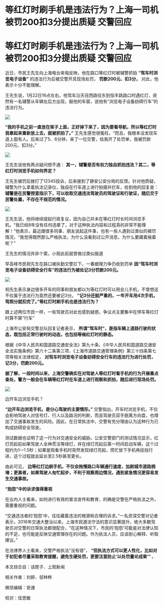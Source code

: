 # 等红灯时刷手机是违法行为？上海一司机被罚200扣3分提出质疑 交警回应

# 等红灯时刷手机是违法行为？上海一司机被罚200扣3分提出质疑 交警回应

近日，市民王先生向上海电台来电反映，他在路口等红灯时被辅警抓拍 **“驾车时浏览电子设备”** 的违法行为后被交警开具现场处罚，
**罚款200元、扣3分，** 对此，他表示十分不能理解。

王先生说，1月22日16点左右，他驾车沿天目西路往东到恒丰路路口时遇红灯，突然有一名辅警从车辆左后方出现，敲他的车窗，说他有“浏览电子设备妨碍行车”的违法行为。

![](https://inews.gtimg.com/om_bt/OvYtplTiGZjlLl97fbYYGgkILIOFjSsFQSyTzDGPEhZToAA/1000)

**“我的手机之前一直放在架子上面，正好掉下来了，因为要看导航，所以等红灯时我拿起来重新放上去，就被抓拍了。”**
王先生感觉很冤枉，“而且，我根本没发现车道上面有人。后来过了5、6分钟，来了一位交警，给我开了处罚单，我被罚款200元、扣3分。”

![](https://inews.gtimg.com/om_bt/O0e9MlAfGKoloRQXI0ZFsaO5JABXyi8oArQ1Wo4v8sGIwAA/1000)

王先生说他有两点疑问想不通： **其一，辅警是否有权力独自抓拍违法？其二，等红灯时浏览手机如何界定？**

王先生被罚后拨打了12345投诉，后来接到了静安公安分局的反馈。针对他质疑，辅警为什么拿着执法记录仪，独自在行车道上进行拍摄并拦车，给到他的回复是：
**辅警是在民警授意指示下，可以收取交通违法驾驶员的驾驶证和行驶证，随后交于民警处置，不存在不规范的情况。**

![](https://inews.gtimg.com/om_bt/OwNmKtk6lZPSDlGblOcTxMAc4oIE7qXxDyLOaK45Uw89kAA/1000)

王先生说，他将继续提起行政复议，因为自己并未在等红灯时长时间浏览手机。“我已经8年没有任何违章了，对于这种执法内容和过程真的非常不能理解！”他表示，最近跟很多同事、朋友说起这件事，也有一些人遇到过类似的被罚情况，“我觉得既然那么严格执法，为什么没看到过公开消息，为什么要藏着掖着呢？”

王先生的情况并非个案，小观此前就曾做过类似报道

早高峰市民祝先生在路口被执勤交警拦下，一番据理力争仍收到罚单 **因“驾车时浏览电子设备妨碍安全行车”的违法行为被处记3分罚款200元。**

![](https://inews.gtimg.com/om_bt/OS7ZNiEhudBYr6TA6w1jwNrs28StrePeLRa2UEeLAeP3gAA/1000)

祝先生表示身边很多开车的同事和朋友都以为等红灯时可以用会儿手机，不曾想这不仅属于违法行为竟然还要被记3分。
**“记3分还挺严重的，一年开车用4次手机，驾照分就扣完了。”等红灯时刷手机也是违法行为？**

跟上述两位市民一样，一些驾驶员对此也感到疑惑，争议点主要集中在停车等红灯时算不算“行车”

上海市公安局交警总队回复记者表示， **所谓“驾车时”，是指车辆上道路行驶的状态，既包括正常行驶时的动态，也包括等候红灯时的静态。**

根据《中华人民共和国道路交通安全法》第九十条、《中华人民共和国道路交通安全法实施条例》第六十二条第三项、《上海市道路交通管理条例》第三十四条第七项等相关法律规定，
**对驾车时浏览电子设备妨碍安全行车的违法行为进行处罚，记3分，罚款200元。**

**据了解，一段时间以来，上海交警确实在对驾驶人等红灯时看手机的行为开展重点查处，警方一般会在车辆等红灯时在车道上进行观察和抓拍，随后进行现场处罚。**

![](https://inews.gtimg.com/om_bt/Ox70urHIdSBRzTCjJYfsBqf_F4APhNT_fA4QIsTRM6umwAA/1000)

边开车边浏览手机？

**“边开车边浏览手机，是分心驾驶的主要情形。”**
交警指出，开车时浏览手机，不仅会影响驾驶人对信号灯、行人以及路况的判断，而且驾驶员双手脱离方向盘，也增加了交通事故发生的风险。因此，在日常执法中，交警有充分理由认为这种行为已构成妨碍安全驾驶。

测试数据也证明了这一行为对交通安全的威胁。公安交警部门的测试情况显示，红灯亮起前如果驾驶人全神贯注等绿灯，并在绿灯亮起后第一时间启动车辆，这个过程约为1—1.5秒；如果是观看手机时突然发现绿灯亮起，慌忙放下手机再挂挡行进，这个过程就会延长至2.5秒甚至更长。

由此可见，
**边等红灯边刷手机，不仅会拖慢路口车辆通行速度，加剧城市道路拥堵；更甚者，如果驾驶人匆忙起步，不利于观察周边情况，遇到紧急情况更容易发生交通事故。**

**“抱怨”中的诉求值得重视**

在业内人士看来，如何进行有效的普法宣传和教育，的确是交警在严格执法之外，需要重视的问题。

“交通违法者的‘抱怨’中，往往藏着违法的根源和合理的诉求。”一名资深交警对记者表示，2016年交通大整治以来，上海市民遵法守法的意识显著提升，绝大多数驾驶员对交警的日常执法都很配合，“在这种情况下，市民的‘抱怨’可能是对法律认知的不足，也可能是反映交通管理存在的问题。作为执法人员，应该耐心解释、听取建议。”

在法律界人士看来，交警严格执法“没有错”， **“但执法方式可以更人性化，比如对于初犯者尽量采取教育提醒，避免生硬处罚，更要注意防止‘以处罚量论成果’”**
。

本文综合自：话匣子、上观新闻

相关作者：刘婷、邬林桦

微信编辑：安通

校对：佳思敏

